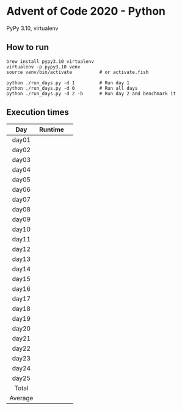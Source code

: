 # Advent of Code 2020 - Python

PyPy 3.10, virtualenv

## How to run
```
brew install pypy3.10 virtualenv
virtualenv -p pypy3.10 venv
source venv/bin/activate          # or activate.fish

python ./run_days.py -d 1         # Run day 1
python ./run_days.py -d 0         # Run all days
python ./run_days.py -d 2 -b      # Run day 2 and benchmark it
```

## Execution times

| Day     | Runtime      |     |
| :-----: | :----------: | :-: |
| day01   |              |     |
| day02   |              |     |
| day03   |              |     |
| day04   |              |     |
| day05   |              |     |
| day06   |              |     |
| day07   |              |     |
| day08   |              |     |
| day09   |              |     |
| day10   |              |     |
| day11   |              |     |
| day12   |              |     |
| day13   |              |     |
| day14   |              |     |
| day15   |              |     |
| day16   |              |     |
| day17   |              |     |
| day18   |              |     |
| day19   |              |     | 
| day20   |              |     |
| day21   |              |     |
| day22   |              |     |
| day23   |              |     |
| day24   |              |     |
| day25   |              |     |
| Total   |              |     |
| Average |              |     |